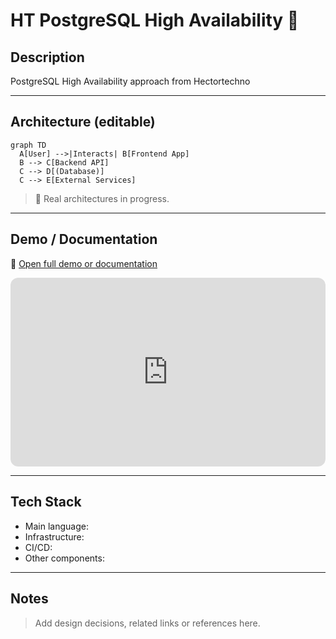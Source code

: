 # HT PostgreSQL High Availability 🚧

## Description
PostgreSQL High Availability approach from Hectortechno

---

## Architecture (editable)

```mermaid
graph TD
  A[User] -->|Interacts| B[Frontend App]
  B --> C[Backend API]
  C --> D[(Database)]
  C --> E[External Services]
```


> 🚧 Real architectures in progress.

---

## Demo / Documentation
🔗 [Open full demo or documentation](https://hmosqueraturner.github.io/ht-postgresql/)


<div style="position:relative; padding-bottom:60%; height:0; overflow:hidden; border-radius:12px; background:#f5f5f5;">
  <iframe
    src="https://hmosqueraturner.github.io/ht-postgresql/"
    style="position:absolute; top:0; left:0; width:100%; height:100%; border:none; border-radius:12px;"
    allowfullscreen
    loading="lazy"
    onerror="this.outerHTML='<div style=\'padding:2em;text-align:center;color:#666;background:#fafafa;border-radius:12px;\'>⚠️ Could not load the embedded demo.<br> GitHub may block embedded views.<br><a href=https://hmosqueraturner.github.io/ht-postgresql/ target=_blank>Open it directly here</a>.</div>'">
  </iframe>
</div>


---

## Tech Stack
- Main language:
- Infrastructure:
- CI/CD:
- Other components:

---

## Notes
> Add design decisions, related links or references here.
